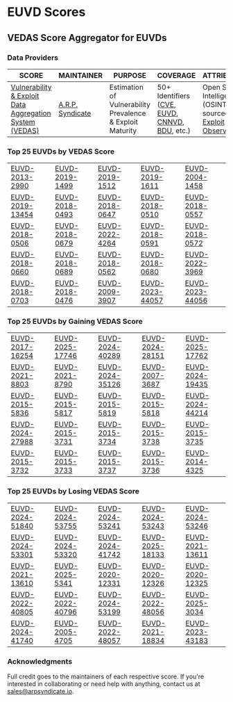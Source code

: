 
# EUVD Scores
## VEDAS Score Aggregator for EUVDs 

### Data Providers
| SCORE | MAINTAINER | PURPOSE | COVERAGE | ATTRIBUTION | FREQUENCY |
| ----- | ---------- | ------- | -------- | ----------- | --------- |
| [Vulnerability & Exploit Data Aggregation System (VEDAS)](https://vedas.arpsyndicate.io) | [A.R.P. Syndicate](https://www.arpsyndicate.io) | Estimation of Vulnerability Prevalence & Exploit Maturity | 50+ Identifiers ([CVE](https://github.com/ARPSyndicate/cve-scores), [EUVD](https://github.com/ARPSyndicate/euvd-scores), [CNNVD](https://github.com/ARPSyndicate/cnnvd-scores), [BDU](https://github.com/ARPSyndicate/bdu-scores), etc.) | Open Source Intelligence (OSINT) sourced from [Exploit Observer](https://www.exploit.observer) | 6-8 Hours |




<h3>Top 25 EUVDs by VEDAS Score</h3>

<table>
  <tr>
    <td><a href='https://vedas.arpsyndicate.io/?vuln=EUVD-2013-2990'>EUVD-2013-2990</a></td>
    <td><a href='https://vedas.arpsyndicate.io/?vuln=EUVD-2019-1499'>EUVD-2019-1499</a></td>
    <td><a href='https://vedas.arpsyndicate.io/?vuln=EUVD-2019-1512'>EUVD-2019-1512</a></td>
    <td><a href='https://vedas.arpsyndicate.io/?vuln=EUVD-2019-1611'>EUVD-2019-1611</a></td>
    <td><a href='https://vedas.arpsyndicate.io/?vuln=EUVD-2004-1458'>EUVD-2004-1458</a></td>
  </tr>
  <tr>
    <td><a href='https://vedas.arpsyndicate.io/?vuln=EUVD-2019-13454'>EUVD-2019-13454</a></td>
    <td><a href='https://vedas.arpsyndicate.io/?vuln=EUVD-2018-0493'>EUVD-2018-0493</a></td>
    <td><a href='https://vedas.arpsyndicate.io/?vuln=EUVD-2018-0647'>EUVD-2018-0647</a></td>
    <td><a href='https://vedas.arpsyndicate.io/?vuln=EUVD-2018-0510'>EUVD-2018-0510</a></td>
    <td><a href='https://vedas.arpsyndicate.io/?vuln=EUVD-2018-0557'>EUVD-2018-0557</a></td>
  </tr>
  <tr>
    <td><a href='https://vedas.arpsyndicate.io/?vuln=EUVD-2018-0506'>EUVD-2018-0506</a></td>
    <td><a href='https://vedas.arpsyndicate.io/?vuln=EUVD-2018-0679'>EUVD-2018-0679</a></td>
    <td><a href='https://vedas.arpsyndicate.io/?vuln=EUVD-2022-4264'>EUVD-2022-4264</a></td>
    <td><a href='https://vedas.arpsyndicate.io/?vuln=EUVD-2018-0591'>EUVD-2018-0591</a></td>
    <td><a href='https://vedas.arpsyndicate.io/?vuln=EUVD-2018-0572'>EUVD-2018-0572</a></td>
  </tr>
  <tr>
    <td><a href='https://vedas.arpsyndicate.io/?vuln=EUVD-2018-0660'>EUVD-2018-0660</a></td>
    <td><a href='https://vedas.arpsyndicate.io/?vuln=EUVD-2018-0689'>EUVD-2018-0689</a></td>
    <td><a href='https://vedas.arpsyndicate.io/?vuln=EUVD-2018-0562'>EUVD-2018-0562</a></td>
    <td><a href='https://vedas.arpsyndicate.io/?vuln=EUVD-2018-0680'>EUVD-2018-0680</a></td>
    <td><a href='https://vedas.arpsyndicate.io/?vuln=EUVD-2022-3969'>EUVD-2022-3969</a></td>
  </tr>
  <tr>
    <td><a href='https://vedas.arpsyndicate.io/?vuln=EUVD-2018-0703'>EUVD-2018-0703</a></td>
    <td><a href='https://vedas.arpsyndicate.io/?vuln=EUVD-2018-0476'>EUVD-2018-0476</a></td>
    <td><a href='https://vedas.arpsyndicate.io/?vuln=EUVD-2009-3907'>EUVD-2009-3907</a></td>
    <td><a href='https://vedas.arpsyndicate.io/?vuln=EUVD-2023-44057'>EUVD-2023-44057</a></td>
    <td><a href='https://vedas.arpsyndicate.io/?vuln=EUVD-2023-44056'>EUVD-2023-44056</a></td>
  </tr>
</table>


<h3>Top 25 EUVDs by Gaining VEDAS Score</h3>

<table>
  <tr>
    <td><a href='https://vedas.arpsyndicate.io/?vuln=EUVD-2017-16254'>EUVD-2017-16254</a></td>
    <td><a href='https://vedas.arpsyndicate.io/?vuln=EUVD-2025-17746'>EUVD-2025-17746</a></td>
    <td><a href='https://vedas.arpsyndicate.io/?vuln=EUVD-2024-40289'>EUVD-2024-40289</a></td>
    <td><a href='https://vedas.arpsyndicate.io/?vuln=EUVD-2024-28151'>EUVD-2024-28151</a></td>
    <td><a href='https://vedas.arpsyndicate.io/?vuln=EUVD-2025-17762'>EUVD-2025-17762</a></td>
  </tr>
  <tr>
    <td><a href='https://vedas.arpsyndicate.io/?vuln=EUVD-2021-8803'>EUVD-2021-8803</a></td>
    <td><a href='https://vedas.arpsyndicate.io/?vuln=EUVD-2021-8790'>EUVD-2021-8790</a></td>
    <td><a href='https://vedas.arpsyndicate.io/?vuln=EUVD-2024-35126'>EUVD-2024-35126</a></td>
    <td><a href='https://vedas.arpsyndicate.io/?vuln=EUVD-2007-3687'>EUVD-2007-3687</a></td>
    <td><a href='https://vedas.arpsyndicate.io/?vuln=EUVD-2024-19435'>EUVD-2024-19435</a></td>
  </tr>
  <tr>
    <td><a href='https://vedas.arpsyndicate.io/?vuln=EUVD-2015-5836'>EUVD-2015-5836</a></td>
    <td><a href='https://vedas.arpsyndicate.io/?vuln=EUVD-2015-5817'>EUVD-2015-5817</a></td>
    <td><a href='https://vedas.arpsyndicate.io/?vuln=EUVD-2015-5819'>EUVD-2015-5819</a></td>
    <td><a href='https://vedas.arpsyndicate.io/?vuln=EUVD-2015-5818'>EUVD-2015-5818</a></td>
    <td><a href='https://vedas.arpsyndicate.io/?vuln=EUVD-2024-44214'>EUVD-2024-44214</a></td>
  </tr>
  <tr>
    <td><a href='https://vedas.arpsyndicate.io/?vuln=EUVD-2024-27988'>EUVD-2024-27988</a></td>
    <td><a href='https://vedas.arpsyndicate.io/?vuln=EUVD-2015-3731'>EUVD-2015-3731</a></td>
    <td><a href='https://vedas.arpsyndicate.io/?vuln=EUVD-2015-3734'>EUVD-2015-3734</a></td>
    <td><a href='https://vedas.arpsyndicate.io/?vuln=EUVD-2015-3738'>EUVD-2015-3738</a></td>
    <td><a href='https://vedas.arpsyndicate.io/?vuln=EUVD-2015-3735'>EUVD-2015-3735</a></td>
  </tr>
  <tr>
    <td><a href='https://vedas.arpsyndicate.io/?vuln=EUVD-2015-3732'>EUVD-2015-3732</a></td>
    <td><a href='https://vedas.arpsyndicate.io/?vuln=EUVD-2015-3733'>EUVD-2015-3733</a></td>
    <td><a href='https://vedas.arpsyndicate.io/?vuln=EUVD-2015-3737'>EUVD-2015-3737</a></td>
    <td><a href='https://vedas.arpsyndicate.io/?vuln=EUVD-2015-3736'>EUVD-2015-3736</a></td>
    <td><a href='https://vedas.arpsyndicate.io/?vuln=EUVD-2014-4325'>EUVD-2014-4325</a></td>
  </tr>
</table>


<h3>Top 25 EUVDs by Losing VEDAS Score</h3>

<table>
  <tr>
    <td><a href='https://vedas.arpsyndicate.io/?vuln=EUVD-2024-51840'>EUVD-2024-51840</a></td>
    <td><a href='https://vedas.arpsyndicate.io/?vuln=EUVD-2024-53755'>EUVD-2024-53755</a></td>
    <td><a href='https://vedas.arpsyndicate.io/?vuln=EUVD-2024-53241'>EUVD-2024-53241</a></td>
    <td><a href='https://vedas.arpsyndicate.io/?vuln=EUVD-2024-53243'>EUVD-2024-53243</a></td>
    <td><a href='https://vedas.arpsyndicate.io/?vuln=EUVD-2024-53246'>EUVD-2024-53246</a></td>
  </tr>
  <tr>
    <td><a href='https://vedas.arpsyndicate.io/?vuln=EUVD-2024-53301'>EUVD-2024-53301</a></td>
    <td><a href='https://vedas.arpsyndicate.io/?vuln=EUVD-2024-53320'>EUVD-2024-53320</a></td>
    <td><a href='https://vedas.arpsyndicate.io/?vuln=EUVD-2024-41742'>EUVD-2024-41742</a></td>
    <td><a href='https://vedas.arpsyndicate.io/?vuln=EUVD-2025-18133'>EUVD-2025-18133</a></td>
    <td><a href='https://vedas.arpsyndicate.io/?vuln=EUVD-2021-13611'>EUVD-2021-13611</a></td>
  </tr>
  <tr>
    <td><a href='https://vedas.arpsyndicate.io/?vuln=EUVD-2021-13610'>EUVD-2021-13610</a></td>
    <td><a href='https://vedas.arpsyndicate.io/?vuln=EUVD-2025-5341'>EUVD-2025-5341</a></td>
    <td><a href='https://vedas.arpsyndicate.io/?vuln=EUVD-2020-12331'>EUVD-2020-12331</a></td>
    <td><a href='https://vedas.arpsyndicate.io/?vuln=EUVD-2020-12326'>EUVD-2020-12326</a></td>
    <td><a href='https://vedas.arpsyndicate.io/?vuln=EUVD-2020-12325'>EUVD-2020-12325</a></td>
  </tr>
  <tr>
    <td><a href='https://vedas.arpsyndicate.io/?vuln=EUVD-2022-40805'>EUVD-2022-40805</a></td>
    <td><a href='https://vedas.arpsyndicate.io/?vuln=EUVD-2022-40796'>EUVD-2022-40796</a></td>
    <td><a href='https://vedas.arpsyndicate.io/?vuln=EUVD-2024-53199'>EUVD-2024-53199</a></td>
    <td><a href='https://vedas.arpsyndicate.io/?vuln=EUVD-2022-48056'>EUVD-2022-48056</a></td>
    <td><a href='https://vedas.arpsyndicate.io/?vuln=EUVD-2025-3034'>EUVD-2025-3034</a></td>
  </tr>
  <tr>
    <td><a href='https://vedas.arpsyndicate.io/?vuln=EUVD-2024-41740'>EUVD-2024-41740</a></td>
    <td><a href='https://vedas.arpsyndicate.io/?vuln=EUVD-2005-4705'>EUVD-2005-4705</a></td>
    <td><a href='https://vedas.arpsyndicate.io/?vuln=EUVD-2022-48057'>EUVD-2022-48057</a></td>
    <td><a href='https://vedas.arpsyndicate.io/?vuln=EUVD-2021-18834'>EUVD-2021-18834</a></td>
    <td><a href='https://vedas.arpsyndicate.io/?vuln=EUVD-2023-43183'>EUVD-2023-43183</a></td>
  </tr>
</table>



### Acknowledgments
Full credit goes to the maintainers of each respective score.
If you're interested in collaborating or need help with anything, contact us at [sales@arpsyndicate.io](mailto:sales@arpsyndicate.io).
